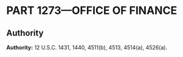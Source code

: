 # PART 1273—OFFICE OF FINANCE


## Authority

**Authority:** 12 U.S.C. 1431, 1440, 4511(b), 4513, 4514(a), 4526(a).


